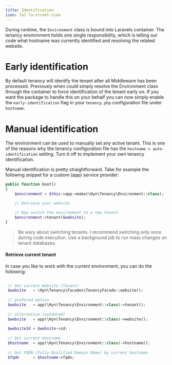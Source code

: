 ```yaml
---
title: Identification
icon: fal fa-street-view
---
```


During runtime, the `Environment` class is bound into Laravels container. The
tenancy environment holds one single responsibility, which is telling our code
what hostname was currently identified and resolving the related website.

# Early identification

By default tenancy will identify the tenant after all Middleware has been processed.
Previously when could simply resolve the Environment class through the container
to force identification of the tenant early on. If you want the package to handle
this on your behalf you can now simply enable the `early-identification` flag in
 your `tenancy.php` configuration file under `hostname`.

# Manual identification

The environment can be used to manually set any active tenant. This is one of the
reasons why the tenancy configuration file has the `hostname > auto-identification`
setting. Turn it off to implement your own tenancy identification.

Manual identification is pretty straightforward. Take for example the following
snippet for a custom (app) service provider:

```php
public function boot()
{
    $environment = $this->app->make(\Hyn\Tenancy\Environment::class);

    // Retrieve your website

    // Now switch the environment to a new tenant.
    $environment->tenant($website);
}
```

> Be wary about switching tenants. I recommend switching only once during code
execution. Use a background job to run mass changes on tenant databases.

#### Retrieve current tenant

In case you like to work with the current environment, you can do the following:

```php
 
 // Get current Website (Tenant)
 $website   = \Hyn\Tenancy\Facades\TenancyFacade::website();
 
 // prefered option
 $website   = app(\Hyn\Tenancy\Environment::class)->tenant();
 
 // alternative (outdated) 
 $website   = app(\Hyn\Tenancy\Environment::class)->website();
 
 $websiteId = $website->id;
 
 // Get current Hostname
 $hostname  = app(\Hyn\Tenancy\Environment::class)->hostname();
 
 // Get FQDN (Fully-Qualified Domain Name) by current hostname
 $fqdn      = $hostname->fqdn;

 
```
